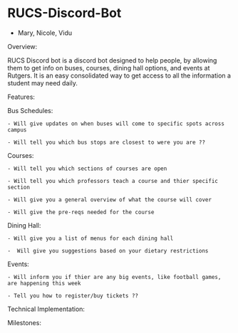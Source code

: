 # RUCS-Discord-Bot
- Mary, Nicole, Vidu

Overview: 

RUCS Discord bot is a discord bot designed to help people, by allowing them to get info on buses, courses, dining hall options, and events at Rutgers. It is an easy consolidated way  to get access to all the information a student may need daily. 


Features: 

  Bus Schedules: 
  
    - Will give updates on when buses will come to specific spots across campus 
    
    - Will tell you which bus stops are closest to were you are ?? 

  Courses: 
  
    - Will tell you which sections of courses are open
    
    - Will tell you which professors teach a course and thier specific section
    
    - Will give you a general overview of what the course will cover 
    
    - Will give the pre-reqs needed for the course
    
    

  Dining Hall:
  
    - Will give you a list of menus for each dining hall 
    
    -  Will give you suggestions based on your dietary restrictions 
    


  Events:
  
    - Will inform you if thier are any big events, like football games, are happening this week 
    
    - Tell you how to register/buy tickets ??


Technical Implementation:


Milestones:

